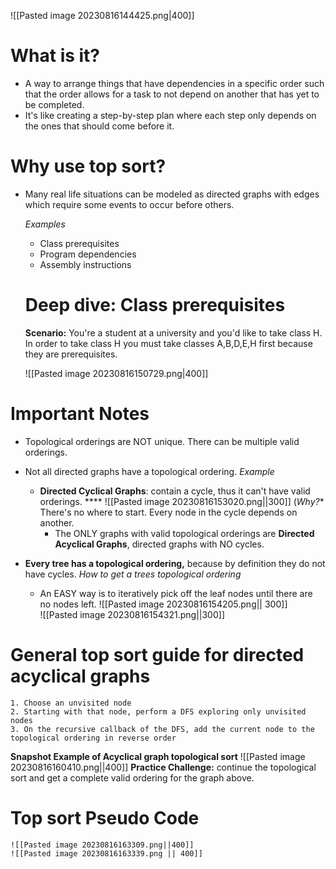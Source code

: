 
![[Pasted image 20230816144425.png|400]] 

# **What is it?**
- A way to arrange things that have dependencies in a specific order such that the order allows for a task to not depend on another that has yet to be completed. 
- It's like creating a step-by-step plan where each step only depends on the ones that should come before it.

# Why use top sort? 
- Many real life situations can be modeled as directed graphs with edges which require some events to occur before others.  

	*Examples*
	- Class prerequisites 
	- Program dependencies 
	- Assembly instructions 
	# Deep dive: Class prerequisites
	**Scenario:** You're a student at a university and you'd like to take class H. In order to take class H you must take classes A,B,D,E,H first because they are prerequisites.
	
	![[Pasted image 20230816150729.png|400]]   

# Important Notes 
- Topological orderings are NOT unique. There can be multiple valid orderings. 
- Not all directed graphs have a topological ordering. 
	*Example* 
	- **Directed Cyclical Graphs**:  contain a cycle, thus it can't have valid orderings. ****
     ![[Pasted image 20230816153020.png||300]]
      (*Why?** There's no where to start. Every node in the cycle depends on another. 
      - The ONLY graphs with valid topological orderings are **Directed Acyclical Graphs**, directed graphs with NO cycles. 

- **Every tree has a topological ordering,** because by definition they do not have cycles.
	*How to get a trees topological ordering*  
	- An EASY way is to iteratively pick off the leaf nodes until there are no nodes left. 
	 ![[Pasted image 20230816154205.png|| 300]]    
	 ![[Pasted image 20230816154321.png||300]]

# General top sort guide for directed acyclical graphs 
	1. Choose an unvisited node
	2. Starting with that node, perform a DFS exploring only unvisited nodes 
	3. On the recursive callback of the DFS, add the current node to the
	topological ordering in reverse order

**Snapshot Example of Acyclical graph topological sort**
	![[Pasted image 20230816160410.png||400]] 
	**Practice Challenge:** continue the topological sort and get a complete valid ordering for the graph above. 

# Top sort Pseudo Code 

	![[Pasted image 20230816163309.png||400]] 
	![[Pasted image 20230816163339.png || 400]]